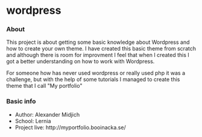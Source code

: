# wordpress

<h3>About</h3>

<p>This project is about getting some basic knowledge about Wordpress and how to create your own theme.
I have created this basic theme from scratch and although there is room for improvment I feel that when I created this I got a better understanding on how to work with Wordpress.</p>

<p>For someone how has never used wordpress or really used php it was a challenge, but with the help of some tutorials I managed to create this theme that I call "My portfolio"</p>

<h3>Basic info</h3>

<ul>
<li>Author: Alexander Midjich</li>
<li>School: Lernia</li>
<li>Project live: http://myportfolio.booinacka.se/</li>
</ul>
